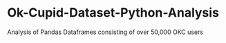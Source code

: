 # Ok-Cupid-Dataset-Python-Analysis
Analysis of Pandas  Dataframes consisting of over 50,000 OKC users
